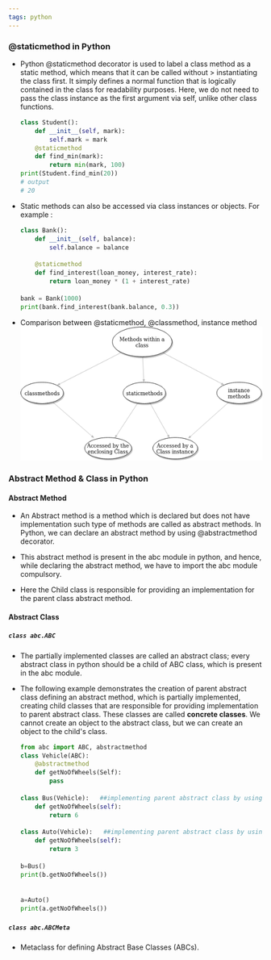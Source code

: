 ```yaml
---
tags: python
---
```


### @staticmethod in Python

- Python @staticmethod decorator is used to label a class method as a static method, which means that it can be called without >  instantiating the class first. It simply defines a normal function that is logically contained in the class for readability purposes. Here, we do not need to pass the class instance as the first argument via self, unlike other class functions.

    ~~~python
    class Student():
        def __init__(self, mark):
            self.mark = mark
        @staticmethod
        def find_min(mark):
            return min(mark, 100)
    print(Student.find_min(20))
    # output
    # 20
    ~~~


- Static methods can also be accessed via class instances or objects. For example :
    
    ~~~python
    class Bank():
        def __init__(self, balance):
            self.balance = balance
    
        @staticmethod
        def find_interest(loan_money, interest_rate):
            return loan_money * (1 + interest_rate)
    
    bank = Bank(1000)
    print(bank.find_interest(bank.balance, 0.3))
    ~~~

- Comparison between @staticmethod, @classmethod, instance method
  ![compatison](../assets/img/staticmethods.png)


### Abstract Method & Class in Python

#### Abstract Method
- An Abstract method is a method which is declared but does not have implementation such type of methods are called as abstract methods. In Python, we can declare an abstract method by using @abstractmethod decorator.

- This abstract method is present in the abc module in python, and hence, while declaring the abstract method, we have to import the abc module compulsory.

- Here the Child class is responsible for providing an implementation for the parent class abstract method.

#### Abstract Class
##### `class abc.ABC`
- The partially implemented classes are called an abstract class; every abstract class in python should be a child of ABC class, which is present in the abc module.
- The following example demonstrates the creation of parent abstract class defining an abstract method, which is partially implemented, creating child classes that are responsible for providing implementation to parent abstract class. These classes are called **concrete classes**. We cannot create an object to the abstract class, but we can create an object to the child's class.

    ~~~python
    from abc import ABC, abstractmethod
    class Vehicle(ABC):
        @abstractmethod
        def getNoOfWheels(Self):
            pass

    class Bus(Vehicle):   ##implementing parent abstract class by using child class
        def getNoOfWheels(self):
            return 6

    class Auto(Vehicle):   ##implementing parent abstract class by using child class
        def getNoOfWheels(self):
            return 3

    b=Bus()
    print(b.getNoOfWheels())


    a=Auto()
    print(a.getNoOfWheels())
    ~~~

##### `class abc.ABCMeta`
- Metaclass for defining Abstract Base Classes (ABCs).
